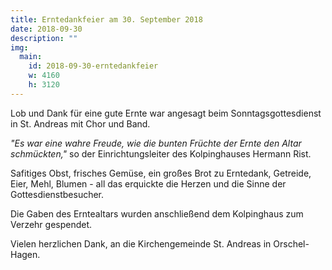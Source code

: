 ```yaml
---
title: Erntedankfeier am 30. September 2018
date: 2018-09-30
description: ""
img:
  main:
    id: 2018-09-30-erntedankfeier
    w: 4160
    h: 3120
---
```


Lob und Dank für eine gute Ernte war angesagt beim Sonntagsgottesdienst in St. Andreas mit Chor und Band.

_"Es war eine wahre Freude, wie die bunten Früchte der Ernte den Altar schmückten,"_ so der Einrichtungsleiter des Kolpinghauses Hermann Rist.

Safitiges Obst, frisches Gemüse, ein großes Brot zu Erntedank, Getreide, Eier, Mehl, Blumen - all das erquickte die Herzen und die Sinne der Gottesdienstbesucher.

Die Gaben des Erntealtars wurden anschließend dem Kolpinghaus zum Verzehr gespendet.

Vielen herzlichen Dank, an die Kirchengemeinde St. Andreas in Orschel-Hagen.
